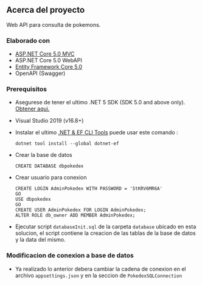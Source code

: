 ## Acerca del proyecto

Web API para consulta de pokemons.

### Elaborado con

-   [ASP.NET Core 5.0 MVC](https://dotnet.microsoft.com/learn/aspnet/what-is-aspnet-core)
-   ASP.NET Core 5.0 WebAPI
-   [Entity Framework Core 5.0](https://docs.microsoft.com/en-us/ef/core/)
-   OpenAPI (Swagger)


### Prerequisitos

-   Asegurese de tener el ultimo .NET 5 SDK (SDK 5.0 and above only). [Obtener aqui.](https://dotnet.microsoft.com/download/dotnet/5.0)

-   Visual Studio 2019 (v16.8+) 

-   Instalar el ultimo [.NET & EF CLI Tools](https://docs.microsoft.com/en-us/ef/core/cli/dotnet) puede usar este comando :

    ```.NET Core CLI
    dotnet tool install --global dotnet-ef
    ```
-   Crear la base de datos

    ```
    CREATE DATABASE dbpokedex
    ```
-   Crear usuario para conexion

    ```
    CREATE LOGIN AdminPokedex WITH PASSWORD = 'StKRV6MR6A'
    GO
    USE dbpokedex
    GO
    CREATE USER AdminPokedex FOR LOGIN AdminPokedex;
    ALTER ROLE db_owner ADD MEMBER AdminPokedex;
    ```
-   Ejecutar script ``` databaseInit.sql ``` de la carpeta ```database``` ubicado en esta solucion, el script contiene la creacion de las tablas de la base de datos y la data del mismo.

### Modificacion de conexion a base de datos

-   Ya realizado lo anterior debera cambiar la cadena de conexion en el archivo ``` appsettings.json ``` y en la seccion de ```PokedexSQLConnection```